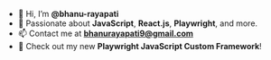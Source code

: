 - 👋 Hi, I’m **@bhanu-rayapati**  
- 👀 Passionate about **JavaScript**, **React.js**, **Playwright**, and more.  
- 📫 Contact me at **bhanurayapati9@gmail.com**  
- 🚀 Check out my new **Playwright JavaScript Custom Framework**!  
